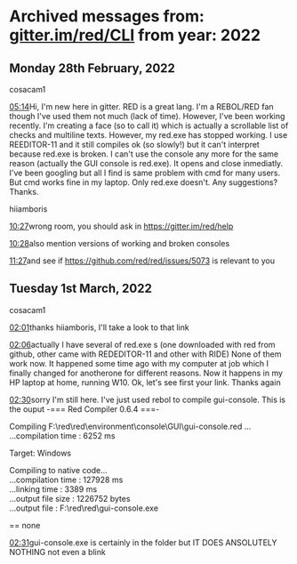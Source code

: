 # Archived messages from: [gitter.im/red/CLI](/gitter.im/red/CLI/) from year: 2022

## Monday 28th February, 2022

cosacam1

[05:14](#msg621c5a3799d94f5f0c295160)Hi, I'm new here in gitter. RED is a great lang. I'm a REBOL/RED fan though I've used them not much (lack of time). However, I've been working recently. I'm creating a face (so to call it) which is actually a scrollable list of checks and multiline texts. However, my red.exe has stopped working. I use REEDITOR-11 and it still compiles ok (so slowly!) but it can't interpret because red.exe is broken. I can't use the console any more for the same reason (actually the GUI console is red.exe). It opens and close inmediatly. I've been googling but all I find is same problem with cmd for many users. But cmd works fine in my laptop. Only red.exe doesn't. Any suggestions? Thanks.

hiiamboris

[10:27](#msg621ca3a26b912423200f0cd5)wrong room, you should ask in https://gitter.im/red/help

[10:28](#msg621ca3cc3ae95a1ec1775c52)also mention versions of working and broken consoles

[11:27](#msg621cb19ae9cb3c52aef2119c)and see if https://github.com/red/red/issues/5073 is relevant to you

## Tuesday 1st March, 2022

cosacam1

[02:01](#msg621d7e8799d94f5f0c2bba73)thanks hiiamboris, I'll take a look to that link

[02:06](#msg621d7f9cd1b64840db44e411)actually I have several of red.exe s (one downloaded with red from github, other came with REDEDITOR-11 and other with RIDE) None of them work now. It happened some time ago with my computer at job which I finally changed for anotherone for different reasons. Now it happens in my HP laptop at home, running W10. Ok, let's see first your link. Thanks again

[02:30](#msg621d854c3ae95a1ec1794629)sorry I'm still here. I've just used rebol to compile gui-console. This is the ouput -=== Red Compiler 0.6.4 ===-

Compiling F:\\red\\red\\environment\\console\\GUI\\gui-console.red ...  
...compilation time : 6252 ms

Target: Windows

Compiling to native code...  
...compilation time : 127928 ms  
...linking time : 3389 ms  
...output file size : 1226752 bytes  
...output file : F:\\red\\red\\gui-console.exe

== none

[02:31](#msg621d8597257a357825097814)gui-console.exe is certainly in the folder but IT DOES ANSOLUTELY NOTHING not even a blink
